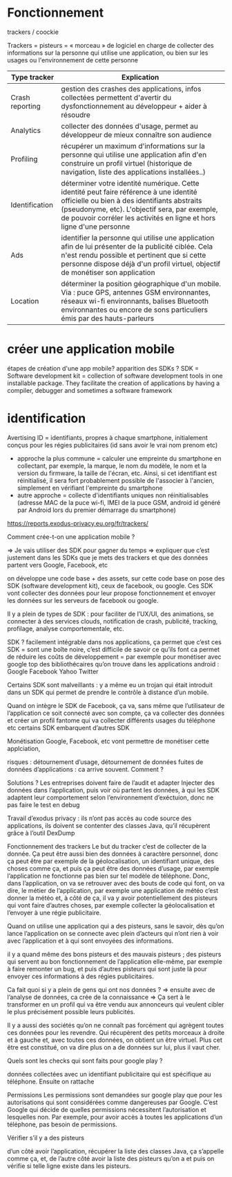 # Fonctionnement 

trackers / coockie






Trackers = pisteurs =  « morceau » de logiciel en charge de collecter des informations sur la personne qui utilise une application, ou bien sur les usages ou l'environnement de cette personne

| Type tracker | Explication | 
|----------|-------|
| Crash reporting | gestion des crashes des applications, infos collectées permettent d'avertir du dysfonctionnement au développeur + aider à résoudre | 
| Analytics |  collecter des données d'usage, permet au développeur de mieux connaître son audience| 
| Profiling | récupérer un maximum d'informations sur la personne qui utilise une application afin d'en construire un profil virtuel (historique de navigation, liste des applications installées..)| 
| Identification | déterminer votre identité numérique. Cette identité peut faire référence à une identité officielle ou bien à des identifiants abstraits (pseudonyme, etc). L'objectif sera, par exemple, de pouvoir corréler les activités en ligne et hors ligne d'une personne |
|Ads|identifier la personne qui utilise une application afin de lui présenter de la publicité ciblée. Cela n'est rendu possible et pertinent que si cette personne dispose déjà d'un profil virtuel, objectif de monétiser son application|
|Location| déterminer la position géographique d'un mobile. Via : puce GPS, antennes GSM environnantes, réseaux wi-fi environnants, balises Bluetooth environnantes ou encore de sons particuliers émis par des hauts-parleurs|

# créer une application mobile

étapes de création d'une app mobile?
apparition des SDKs ? SDK = Software development kit = collection of software development tools in one installable package. They facilitate the creation of applications by having a compiler, debugger and sometimes a software framework

# identification

Avertising ID = identifiants, propres à chaque smartphone, initialement conçus pour les régies publicitaires (id sans avoir le vrai nom prenom etc)

- approche la plus commune = calculer une empreinte du smartphone en collectant, par exemple, la marque, le nom du modèle, le nom et la version du firmware, la taille de l'écran, etc. Ainsi, si cet identifiant est réinitialisé, il sera fort probablement possible de l'associer à l'ancien, simplement en vérifiant l'empreinte du smartphone
- autre approche = collecte d'identifiants uniques non réinitialisables (adresse MAC de la puce wi-fi, IMEI de la puce GSM, android id généré par Android lors du premier démarrage du smartphone)


https://reports.exodus-privacy.eu.org/fr/trackers/

Comment crée-t-on une application mobile ?

⇒ Je vais utiliser des SDK pour gagner du temps ⇒ expliquer que c’est justement dans les SDKs que je mets des trackers et que des données partent vers Google, Facebook, etc

on développe une code base + des assets, sur cette code base on pose des SDK (software development kit), ceux de facebook, ou google. Ces SDK vont collecter des données pour leur propose fonctionnement et envoyer les données sur les serveurs de facebook ou google.

Il y a plein de types de SDK : pour faciliter de l’UX/UI, des animations, se connecter à des services clouds, notification de crash, publicité, tracking, profilage, analyse comportementale, etc.

SDK ?
facilement intégrable dans nos applications, ça permet que c’est 
ces SDK = sont une boîte noire, c’est difficile de savoir ce qu’ils font
ca permet de réduire les coûts de développement = par exemple pour monétiser avec google
top des bibliothécaires qu’on trouve dans les applications android : Google Facebook Yahoo Twitter

Certains SDK sont malveillants : y a même eu un trojan qui était introduit dans un SDK qui permet de prendre le contrôle à distance d’un mobile.

Quand on intègre le SDK de Facebook, ça va, sans même que l’utilisateur de l’application ce soit connecté avec son compte, ça va collecter des données et créer un profil fantome qui va collecter différents usages du téléphone etc
certains SDK embarquent d’autres SDK

Monétisation
Google, Facebook, etc vont permettre de monétiser cette applciation, 

risques : détournement d’usage, détournement de données
fuites de données d’applications : ca arrive souvent. Comment ?

Solutions ?
Les entreprises doivent faire de l’audit et adapter
Injecter des données dans l’application, puis voir où partent les données, à qui
les SDK adaptent leur comportement selon l’environnement d’exéctuion, donc ne pas faire le test en debug






Travail d’exodus privacy : ils n’ont pas accès au code source des applications, ils doivent se contenter des classes Java, qu’il récupèrent grâce à l’outil DexDump

Fonctionnement des trackers
Le but du tracker c’est de collecter de la donnée. Ça peut être aussi bien des données à caractère personnel, donc ça peut être par exemple de la géolocalisation, un identifiant unique, des choses comme ça, et puis ça peut être des données d’usage, par exemple l’application ne fonctionne pas bien sur tel modèle de téléphone. Donc, dans l’application, on va se retrouver avec des bouts de code qui font, on va dire, le métier de l’application, par exemple une application de météo c’est donner la météo et, à côté de ça, il va y avoir potentiellement des pisteurs qui vont faire d’autres choses, par exemple collecter la géolocalisation et l’envoyer à une régie publicitaire.

Quand on utilise une application qui a des pisteurs, sans le savoir, dès qu’on lance l’application on se connecte avec plein d’acteurs qui n’ont rien à voir avec l’application et à qui sont envoyées des informations.

il y a quand même des bons pisteurs et des mauvais pisteurs ; des pisteurs qui servent au bon fonctionnement de l’application elle-même, par exemple à faire remonter un bug, et puis d’autres pisteurs qui sont juste là pour envoyer ces informations à des régies publicitaires.

Ca fait quoi si y a plein de gens qui ont nos données ? ⇒ ensuite avec de l’analyse de données, ca crée de la connaissance ⇒ Ça sert à le transformer en un profil qui va être vendu aux annonceurs qui veulent cibler le plus précisément possible leurs publicités.

Il y a aussi des sociétés qu’on ne connaît pas forcément qui agrègent toutes ces données pour les revendre. Qui récupèrent des petits morceaux à droite et à gauche et, avec toutes ces données, on obtient un être virtuel. Plus cet être est constitué, on va dire plus on a de données sur lui, plus il vaut cher.

Quels sont les checks qui sont faits pour google play ?

données collectées avec un identifiant publicitaire qui est spécifique au téléphone. Ensuite on rattache 


Permissions
Les permissions sont demandées sur google play que pour les autorisations qui sont considérées comme dangereuses par Google.
C’est Google qui décide de quelles permissions nécessitent l’autorisation et lesquelles non. Par exemple, pour avoir accès à toutes les applications d’un téléphone, pas besoin de permissions.

Vérifier s’il y a des pisteurs

d’un côté avoir l’application, récupérer la liste des classes Java, ça s’appelle comme ça, et, de l’autre côté avoir la liste des pisteurs qu’on a et puis on vérifie si telle ligne existe dans les pisteurs.

